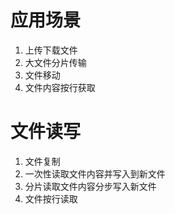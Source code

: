 # 应用场景
1. 上传下载文件
2. 大文件分片传输
3. 文件移动
4. 文件内容按行获取

# 文件读写
1. 文件复制
2. 一次性读取文件内容并写入到新文件
3. 分片读取文件内容分步写入新文件
4. 文件按行读取


